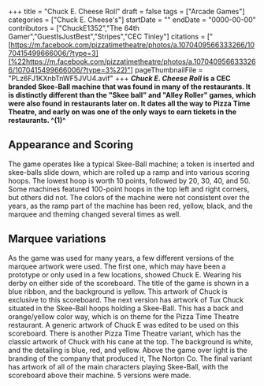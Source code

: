+++
title = "Chuck E. Cheese Roll"
draft = false
tags = ["Arcade Games"]
categories = ["Chuck E. Cheese's"]
startDate = ""
endDate = "0000-00-00"
contributors = ["ChuckE1352","The 64th Gamer","GuestIsJustBest","Stripes","CEC Tinley"]
citations = ["[https://m.facebook.com/pizzatimetheatre/photos/a.1070409566333266/1070415499666006/?type=3](%22https://m.facebook.com/pizzatimetheatre/photos/a.1070409566333266/1070415499666006/?type=3%22)"]
pageThumbnailFile = "PLz6FJ1KXnbTnWF5JVU4.avif"
+++
***Chuck E. Cheese Roll* is a CEC branded Skee-Ball machine that was found in many of the restaurants. It is distinctly different than the "Skee ball" and "Alley Roller" games, which were also found in restaurants later on. It dates all the way to Pizza Time Theatre, and early on was one of the only ways to earn tickets in the restaurants. ^(1)^**

## Appearance and Scoring

The game operates like a typical Skee-Ball machine; a token is inserted and skee-balls slide down, which are rolled up a ramp and into various scoring hoops. The lowest hoop is worth 10 points, followed by 20, 30, 40, and 50. Some machines featured 100-point hoops in the top left and right corners, but others did not. The colors of the machine were not consistent over the years, as the ramp part of the machine has been red, yellow, black, and the marquee and theming changed several times as well.

## Marquee variations

As the game was used for many years, a few different versions of the marquee artwork were used. The first one, which may have been a prototype or only used in a few locations, showed Chuck E. Wearing his derby on either side of the scoreboard. The title of the game is shown in a blue ribbon, and the background is yellow. This artwork of Chuck is exclusive to this scoreboard. The next version has artwork of Tux Chuck situated in the Skee-Ball hoops holding a Skee-Ball. This has a back and orange/yellow color way, which is on theme for the Pizza Time Theatre restaurant. A generic artwork of Chuck E was edited to be used on this scoreboard. There is another Pizza Time Theatre variant, which has the classic artwork of Chuck with his cane at the top. The background is white, and the detailing is blue, red, and yellow. Above the game over light is the branding of the company that produced it, The Norton Co. The final variant has artwork of all of the main characters playing Skee-Ball, with the scoreboard above their machine. 5 versions were made.
